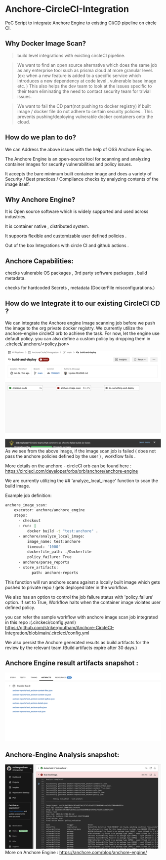 # Anchore-CircleCI-Integration
PoC Script to integrate Anchore Engine to existing CI/CD pipeline on circle CI.

## Why Docker Image Scan? 

> build level integrations with existing circleCI pipeline.

> We want to find an open source alternative which does the same job as any enterprise tool such as prisma cloud at more granular level. (ex:  when a new feature is added to a specific service which introduces a new dependency at code level , vulnerable base image etc. ) This also helps the dev team to look at the issues specific to their team eliminating the need to contact security team for trivial issues.

> We want to fail the CD part(not pushing to docker registry) if built image / docker file do not adhere to certain security policies . This prevents pushing/deploying vulnerable docker containers onto the cloud.

## How do we plan to do? 

We can Address the above issues with the help of OSS Anchore Engine. 

The Anchore Engine is an open-source tool for scanning and analyzing container images for security vulnerabilities and policy issues. 

It accepts the bare minimum built container image and does a variety of Security / Best practices / Compliance checks by analyzing contents of the image itself.

## Why Anchore Engine?
It is Open source software which is widely supported and used across industries.

It is container native , distributed system. 

It supports  flexible and customizable user defined policies .

Out of the box Integrations with circle CI and github actions . 

## Anchore Capabilities:
checks vulnerable OS packages , 3rd party software packages , build metadata.

checks for hardcoded Secrets , metadata (DockerFile misconfigurations.)

## How do we Integrate it to our existing CircleCI CD ?

We can integrate the Anchore engine Image scanning job before we push the image to the org private docker registry. We currently utilize the anchore-engine circleCI orb to achieve the task.
For now, let the engine use default policy. you can also define a custom policy by dropping them in .circleci/.anchore/<policy.json>

![Anti-Takeover](/screenshots/anchore_3.png)
As we see from the above image, if the image scan job is failed ( does not pass the anchore policies defined by the user ) , workflow fails .

More details on the anchore - circleCI  orb can be found here : https://circleci.com/developer/orbs/orb/anchore/anchore-engine

We are currently utilizing the ## 'analyze_local_image' function to scan the build image. 

Example job definition: 

```bash
anchore_image_scan:
    executor: anchore/anchore_engine
    steps:
      - checkout
      - run: |
          docker build -t "test:anchore" .
      - anchore/analyze_local_image:
          image_name: test:anchore
          timeout: '1000'
          dockerfile_path: ./Dockerfile
          policy_failure: True
      - anchore/parse_reports
      - store_artifacts:
            path: anchore-reports
```

This function will run anchore scans against a locally built image which gets pushed to private repo / gets deployed later in the workflow.


We also has an option to control the job failure status with 'policy_failure' option. If set to True, Workflow halts when the container image violates user defined policy. 

you can refer  the sample workflow with anchore image scan job integrated in this repo :(.circkeci/config.yaml) https://github.com/strikergoutham/Anchore-CircleCI-Integration/blob/main/.circleci/config.yml

We also persist the Anchore generated results as build artifacts for the review by the relevant team.(Build artifacts expire after 30 days.)
## Anchore Engine result artifacts snapshot : 
![Anti-Takeover](/screenshots/anchore_4.png)

## Anchore-Engine Analysis snapshot:
![Anti-Takeover](/screenshots/anchore_2.png)
More on Anchore Engine : 
https://anchore.com/blog/anchore-engine/
